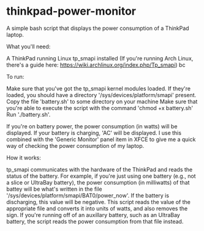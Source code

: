 thinkpad-power-monitor
======================

A simple bash script that displays the power consumption of a ThinkPad laptop.


What you'll need:

A ThinkPad running Linux
tp_smapi installed (If you're running Arch Linux, there's a guide here: https://wiki.archlinux.org/index.php/Tp_smapi)
bc


To run:

Make sure that you've got the tp_smapi kernel modules loaded. If they're loaded, you should have a directory '/sys/devices/platform/smapi' present.
Copy the file 'battery.sh' to some directory on your machine
Make sure that you're able to execute the script with the command 'chmod +x battery.sh'
Run './battery.sh'.

If you're on battery power, the power consumption (in watts) will be displayed. If your battery is charging, 'AC' will be displayed. I use this combined with the 'Generic Monitor' panel item in XFCE to give me a quick way of checking the power consumption of my laptop.


How it works:

tp_smapi communicates with the hardware of the ThinkPad and reads the status of the battery. For example, if you're just using one battery (e.g., not a slice or UltraBay battery), the power consumption (in milliwatts) of that battey will be what's written in the file '/sys/devices/platform/smapi/BAT0/power_now'. If the battery is discharging, this value will be negative. This script reads the value of the appropriate file and converts it into units of watts, and also removes the sign. If you're running off of an auxillary battery, such as an UltraBay battery, the script reads the power consumption from that file instead.
